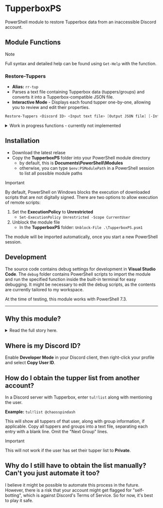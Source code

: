 # TupperboxPS
PowerShell module to restore Tupperbox data from an inaccessible Discord account.

## Module Functions
> [!NOTE]
> Full syntax and detailed help can be found using `Get-Help` with the function.
### Restore-Tuppers
- **Alias:** `rr-tup`
- Parses a text file containing Tupperbox data (tuppers/groups) and converts it into a Tupperbox-compatible JSON file.
- **Interactive Mode** - Displays each found tupper one-by-one, allowing you to review and edit their properties.
```powershell
Restore-Tuppers <Discord ID> <Input text file> [Output JSON file] [-Interactive]
```
<details>
  <summary>Work in progress functions - currently not implemented</summary>
  
### Test-Tuppers
- **Alias:** `t-tup`
- Checks the text file or JSON file for errors.
```powershell
Test-Tuppers <Input text/JSON file>
```

### Save-TupperAvatars
- **Alias:** `sv-tup`
- Downloads all tupper avatars into a subfolder. This is useful for avoiding link rot caused by Discord's CDN.
```powershell
Save-TupperAvatars <Input text/JSON file> [Output Folder]
```
</details>

## Installation
- Download the latest relase
- Copy the **TupperboxPS** folder into your PowerShell module directory
    - by default, this is **Documents\PowerShell\Modules**
    - otherwise, you can type `$env:PSModulePath` in a PowerShell session to list all possible module paths

> [!IMPORTANT]
> By default, PowerShell on Windows blocks the execution of downloaded scripts that are not digitally signed. There are two options to allow execution of remote scripts:
> 1. Set the **ExecutionPolicy** to **Unrestricted**
>     - `Set-ExecutionPolicy Unrestricted -Scope CurrentUser`
> 2. Unblock the module file
>     - In the **TupperboxPS** folder: `Unblock-File .\TupperboxPS.psm1`

The module will be imported automatically, once you start a new PowerShell session.

## Development
The source code contains debug settings for development in **Visual Studio Code**. The `debug` folder contains PowerShell scripts to import the module and run the specified function inside the built-in terminal for easy debugging. It might be necessary to edit the debug scripts, as the contents are currently tailored to my workspace.

At the time of testing, this module works with PowerShell 7.3.

-----
## Why this module?
<details>
<summary>Read the full story here.</summary>

### 📖 Backstory
One of my friends accidentally dropped their phone in the pool. When they got a new one, they found themselves locked out of their Discord account, because the 2FA stopped working (despite the Google Authenticator cloud backup). We've tried every possible solution to get their account back, but ultimately had to create a new one.

However, they have a lot of tuppers, so it would be sad to see them all go and remake them from scratch. Fortunately, the tupper list from their old account was public, so I thought that - in theory - I could reconstruct the tupper data for them using that list.

So I copied all the tupper information - page by page. Then I made a quick (not really) and (definitely) dirty script using Microsoft's **Power Automate**, because I wanted to give it a try. The script worked and soon enough, I had a JSON file ready to be imported. I temporarily used my account to import them and - because I had Tupperbox Premium - reupload all the avatars to Tupperbox's CDN, so they would be safe from link rot. I don't think that's how it was intended to be used, but I just wanted to help my friend out. (I promise I won't do it again, pls don't hurt me-)

### 🛑 Limitations of the original script
The script worked fine for what I had to work with, but it had its issues, that made it unsuitable for sharing it with others:
- :x: It didn't account for nicknames and descriptions. That was fine for my friend, because they didn't use any of that, but if I were to use it, say, on my own tupper list, the script would most likely break.
- :x: **Power Automate scripts are tied to the author's Microsoft account.** As such, there is simply no way for me to share the original script.

### 📝 Rewrite in PowerShell
Recently, I've been learning more PowerShell at school. During that time, I've had the idea to rewrite the old script in PS, to make it more accessible for everyone. I also decided to make it a module, in order to include some other useful functions. The **TupperboxPS** module right here is the result of that.
</details>

## Where is my Discord ID?
Enable **Developer Mode** in your Discord client, then right-click your profile and select **Copy User ID**.

## How do I obtain the tupper list from another account?
In a Discord server with Tupperbox, enter `tul!list` along with mentioning the user.

**Example:** `tul!list @chaosspindash`

This will show all tuppers of that user, along with group information, if applicable. Copy all tuppers and groups into a text file, separating each entry with a blank line. Omit the "Next Group" lines.

> [!IMPORTANT]
> This will not work if the user has set their tupper list to **Private**.

## Why do I still have to obtain the list manually? Can't you just automate it too?
I believe it might be possible to automate this process in the future. However, there is a risk that your account might get flagged for "self-botting", which is against Discord's Terms of Service. So for now, it's best to play it safe.